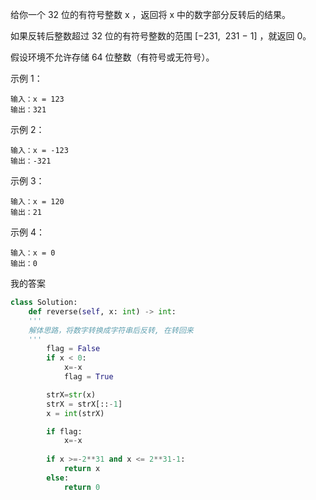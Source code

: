 给你一个 32 位的有符号整数 x ，返回将 x 中的数字部分反转后的结果。

如果反转后整数超过 32 位的有符号整数的范围 [−231,  231 − 1] ，就返回 0。

假设环境不允许存储 64 位整数（有符号或无符号）。

示例 1：
```
输入：x = 123
输出：321
```
示例 2：
```
输入：x = -123
输出：-321
```
示例 3：
```
输入：x = 120
输出：21
```
示例 4：
```
输入：x = 0
输出：0
```

我的答案
```python
class Solution:
    def reverse(self, x: int) -> int:
    '''
    解体思路，将数字转换成字符串后反转, 在转回来
    '''
        flag = False
        if x < 0:
            x=-x
            flag = True

        strX=str(x) 
        strX = strX[::-1]
        x = int(strX)

        if flag:
            x=-x
        
        if x >=-2**31 and x <= 2**31-1:
            return x
        else:
            return 0
```
